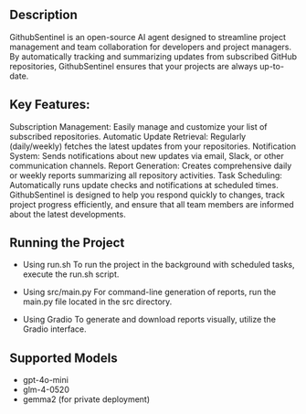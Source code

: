 ## Description

GithubSentinel is an open-source AI agent designed to streamline project management and team collaboration for
developers and project managers. By automatically tracking and summarizing updates from subscribed GitHub repositories,
GithubSentinel ensures that your projects are always up-to-date.

## Key Features:

Subscription Management: Easily manage and customize your list of subscribed repositories.
Automatic Update Retrieval: Regularly (daily/weekly) fetches the latest updates from your repositories.
Notification System: Sends notifications about new updates via email, Slack, or other communication channels.
Report Generation: Creates comprehensive daily or weekly reports summarizing all repository activities.
Task Scheduling: Automatically runs update checks and notifications at scheduled times.
GithubSentinel is designed to help you respond quickly to changes, track project progress efficiently, and ensure that
all team members are informed about the latest developments.


## Running the Project
* Using run.sh
To run the project in the background with scheduled tasks, execute the run.sh script.

* Using src/main.py
For command-line generation of reports, run the main.py file located in the src directory.

* Using Gradio
To generate and download reports visually, utilize the Gradio interface.


## Supported Models
* gpt-4o-mini
* glm-4-0520
* gemma2 (for private deployment)